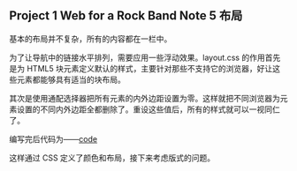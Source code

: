 ## Project 1 Web for a Rock Band Note 5 布局

基本的布局并不复杂，所有的内容都在一栏中。

为了让导航中的链接水平排列，需要应用一些浮动效果。layout.css 的作用首先是为 HTML5 块元素定义默认的样式，主要针对那些不支持它的浏览器，好让这些元素都能够具有适当的块布局。

其次是使用通配选择器把所有元素的内外边距设置为零。这样就把不同浏览器为元素设置的不同内外边距全都删除了。重设这些值后，所有的样式就可以一视同仁了。

编写完后代码为——[code](https://github.com/Virgil0113/Web-Project/blob/master/Project%201/Code/styles/layout.css)

这样通过 CSS  定义了颜色和布局，接下来考虑版式的问题。